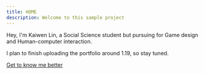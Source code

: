 ```yaml
---
title: HOME
description: Welcome to this sample project
---
```


Hey, I'm Kaiwen Lin, a Social Science student but pursuing for Game design and Human-computer interaction.

I plan to finish uploading the portfolio around 1.19, so stay tuned.

[Get to know me better](/about "Get to know me better")